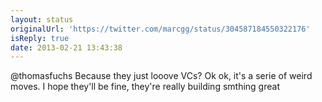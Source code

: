 ```yaml
---
layout: status
originalUrl: 'https://twitter.com/marcgg/status/304587184550322176'
isReply: true
date: 2013-02-21 13:43:38
---
```


@thomasfuchs Because they just looove VCs? Ok ok, it's a serie of weird moves. I hope they'll be fine, they're really building smthing great
